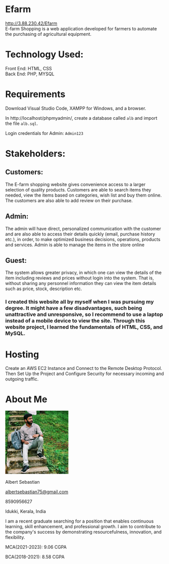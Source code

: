 # Efarm
http://3.88.230.42/Efarm<br>
E-farm Shopping is a web application developed for farmers to automate the purchasing of agricultural equipment.

# Technology Used:
Front End: HTML, CSS<br>
Back End: PHP, MYSQL 

# Requirements
Download Visual Studio Code, XAMPP for Windows, and a browser.

In http://localhost/phpmyadmin/, create a database called `alb` and import the file `alb.sql`.

Login credentials for Admin: `Admin123`

# Stakeholders:
## Customers: 
The E-farm shopping website gives convenience access to a larger selection of quality products. Customers are able to search items they needed, view the items based on categories, wish list and buy them online. The customers are also able to add review on their purchase.

## Admin:
The admin will have direct, personalized communication with the customer and are also able to access their details quickly (email, purchase history etc.), in order, to make optimized business decisions, operations, products and services. Admin is able to manage the items in the store online

## Guest: 
The system allows greater privacy, in which one can view the details of the item including reviews and prices without login into the system. That is, without sharing any personnel information they can view the item details such as price, stock, description etc.

### I created this website all by myself when I was pursuing my degree. It might have a few disadvantages, such being unattractive and unresponsive, so I recommend to use a laptop instead of a mobile device to view the site. Through this website project, I learned the fundamentals of HTML, CSS, and MySQL.

# Hosting
Create an AWS EC2 Instance and Connect to the Remote Desktop Protocol. Then Set Up the Project and Configure Security for necessary incoming and outgoing traffic.

# About Me
<img src="./css/image/347393526_250171240894141_1652025665265698400_n.jpg" alt="drawing" width="200"/>

Albert Sebastian

albertsebastian75@gmail.com

8590956627

Idukki, Kerala, India

I am a recent graduate searching for a position that enables continuous learning, skill enhancement, and
professional growth. I aim to contribute to the company's success by demonstrating resourcefulness,
innovation, and flexibility.

MCA(2021-2023): 9.06 CGPA

BCA(2018-2021): 8.58 CGPA
